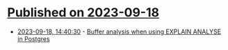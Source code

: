 # [Published on 2023-09-18](index.md)

* [2023-09-18, 14:40:30](https://lobste.rs/s/ixzr1c/buffer_analysis_when_using_explain) - [Buffer analysis when using EXPLAIN ANALYSE in Postgres](https://willj.net/posts/buffer-analysis-when-using-explain-analyse-in-postgres/)
